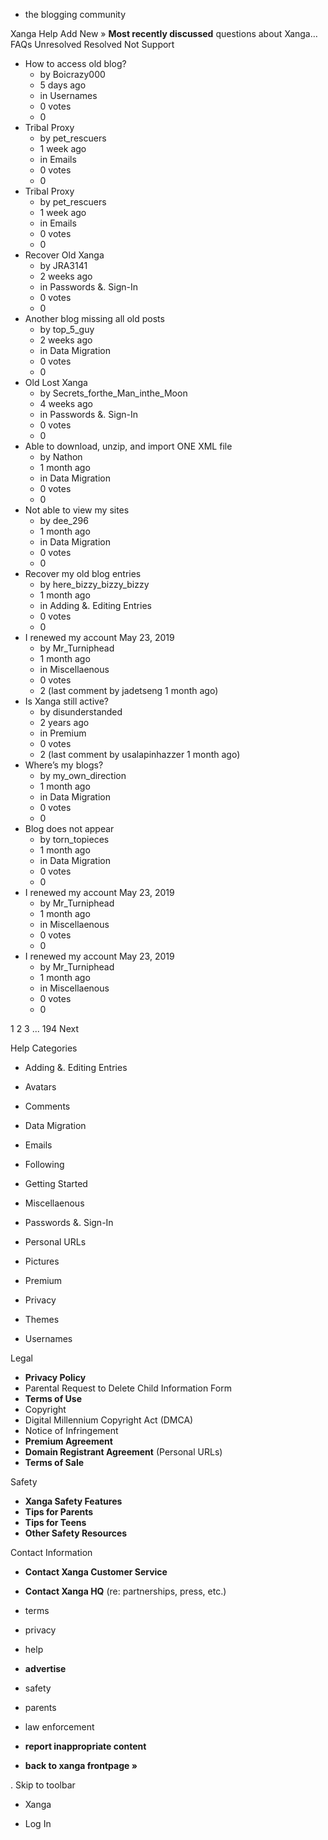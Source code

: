 *   the blogging community

Xanga Help Add New » **Most recently discussed** questions about Xanga… FAQs Unresolved Resolved Not Support

*   How to access old blog?
    *   by Boicrazy000
    *   5 days ago
    *   in Usernames
    *   0 votes
    *   0
*   Tribal Proxy
    *   by pet\_rescuers
    *   1 week ago
    *   in Emails
    *   0 votes
    *   0
*   Tribal Proxy
    *   by pet\_rescuers
    *   1 week ago
    *   in Emails
    *   0 votes
    *   0
*   Recover Old Xanga
    *   by JRA3141
    *   2 weeks ago
    *   in Passwords &. Sign-In
    *   0 votes
    *   0
*   Another blog missing all old posts
    *   by top\_5\_guy
    *   2 weeks ago
    *   in Data Migration
    *   0 votes
    *   0
*   Old Lost Xanga
    *   by Secrets\_forthe\_Man\_inthe\_Moon
    *   4 weeks ago
    *   in Passwords &. Sign-In
    *   0 votes
    *   0
*   Able to download, unzip, and import ONE XML file
    *   by Nathon
    *   1 month ago
    *   in Data Migration
    *   0 votes
    *   0
*   Not able to view my sites
    *   by dee\_296
    *   1 month ago
    *   in Data Migration
    *   0 votes
    *   0
*   Recover my old blog entries
    *   by here\_bizzy\_bizzy\_bizzy
    *   1 month ago
    *   in Adding &. Editing Entries
    *   0 votes
    *   0
*   I renewed my account May 23, 2019
    *   by Mr\_Turniphead
    *   1 month ago
    *   in Miscellaenous
    *   0 votes
    *   2 (last comment by jadetseng 1 month ago)
*   Is Xanga still active?
    *   by disunderstanded
    *   2 years ago
    *   in Premium
    *   0 votes
    *   2 (last comment by usalapinhazzer 1 month ago)
*   Where’s my blogs?
    *   by my\_own\_direction
    *   1 month ago
    *   in Data Migration
    *   0 votes
    *   0
*   Blog does not appear
    *   by torn\_topieces
    *   1 month ago
    *   in Data Migration
    *   0 votes
    *   0
*   I renewed my account May 23, 2019
    *   by Mr\_Turniphead
    *   1 month ago
    *   in Miscellaenous
    *   0 votes
    *   0
*   I renewed my account May 23, 2019
    *   by Mr\_Turniphead
    *   1 month ago
    *   in Miscellaenous
    *   0 votes
    *   0

1 2 3 ... 194 Next

Help Categories

*   Adding &. Editing Entries
*   Avatars
*   Comments
*   Data Migration
*   Emails
*   Following
*   Getting Started
*   Miscellaenous

*   Passwords &. Sign-In
*   Personal URLs
*   Pictures
*   Premium
*   Privacy
*   Themes
*   Usernames

Legal

*   **Privacy Policy**
*   Parental Request to Delete Child Information Form
*   **Terms of Use**
*   Copyright
*   Digital Millennium Copyright Act (DMCA)
*   Notice of Infringement
*   **Premium Agreement**
*   **Domain Registrant Agreement** (Personal URLs)
*   **Terms of Sale**

Safety

*   **Xanga Safety Features**
*   **Tips for Parents**
*   **Tips for Teens**
*   **Other Safety Resources**

Contact Information

*   **Contact Xanga Customer Service**
*   **Contact Xanga HQ** (re: partnerships, press, etc.)

*   terms
*   privacy
*   help
*   **advertise**

*   safety
*   parents
*   law enforcement
*   **report inappropriate content**

*   **back to xanga frontpage »**

<img src="http://pixel.quantserve.com/pixel/p-87h-iNOVooym2.gif" style="display: none" height="1" width="1" alt="Quantcast"/>. Skip to toolbar

*   Xanga

*   Log In